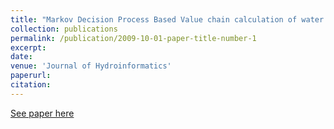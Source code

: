 ```yaml
---
title: "Markov Decision Process Based Value chain calculation of water distribution network scheduling"
collection: publications
permalink: /publication/2009-10-01-paper-title-number-1
excerpt: 
date: 
venue: 'Journal of Hydroinformatics'
paperurl: 
citation: 
---
```



[See paper here](https://drive.google.com/file/d/179H4dqFoLVbufqzHLmNzYgPCjmYMPZ7j/view?usp=sharing)
